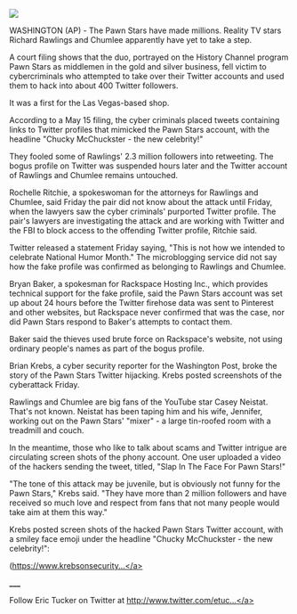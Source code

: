 <img src='https://images.generated.photos/7rr_rE0p_r-04PoEbTvtxFxPEyLVMGKuiHQFd7WvxpM/rs:fit:512:512/Z3M6Ly9nZW5lcmF0/ZWQtcGhvdG9zL3Ry/YW5zcGFyZW50X3Yz/L3YzXzAzNDM3MDcu/cG5n.png'><p>WASHINGTON (AP) - The Pawn Stars have made millions. Reality TV stars Richard Rawlings and Chumlee apparently have yet to take a step.<p>A court filing shows that the duo, portrayed on the History Channel program Pawn Stars as middlemen in the gold and silver business, fell victim to cybercriminals who attempted to take over their Twitter accounts and used them to hack into about 400 Twitter followers.<p>It was a first for the Las Vegas-based shop.<p>According to a May 15 filing, the cyber criminals placed tweets containing links to Twitter profiles that mimicked the Pawn Stars account, with the headline "Chucky McChuckster - the new celebrity!"<p>They fooled some of Rawlings' 2.3 million followers into retweeting. The bogus profile on Twitter was suspended hours later and the Twitter account of Rawlings and Chumlee remains untouched.<p>Rochelle Ritchie, a spokeswoman for the attorneys for Rawlings and Chumlee, said Friday the pair did not know about the attack until Friday, when the lawyers saw the cyber criminals' purported Twitter profile. The pair's lawyers are investigating the attack and are working with Twitter and the FBI to block access to the offending Twitter profile, Ritchie said.<p>Twitter released a statement Friday saying, "This is not how we intended to celebrate National Humor Month." The microblogging service did not say how the fake profile was confirmed as belonging to Rawlings and Chumlee.<p>Bryan Baker, a spokesman for Rackspace Hosting Inc., which provides technical support for the fake profile, said the Pawn Stars account was set up about 24 hours before the Twitter firehose data was sent to Pinterest and other websites, but Rackspace never confirmed that was the case, nor did Pawn Stars respond to Baker's attempts to contact them.<p>Baker said the thieves used brute force on Rackspace's website, not using ordinary people's names as part of the bogus profile.<p>Brian Krebs, a cyber security reporter for the Washington Post, broke the story of the Pawn Stars Twitter hijacking. Krebs posted screenshots of the cyberattack Friday.<p>Rawlings and Chumlee are big fans of the YouTube star Casey Neistat. That's not known. Neistat has been taping him and his wife, Jennifer, working out on the Pawn Stars' "mixer" - a large tin-roofed room with a treadmill and couch.<p>In the meantime, those who like to talk about scams and Twitter intrigue are circulating screen shots of the phony account. One user uploaded a video of the hackers sending the tweet, titled, "Slap In The Face For Pawn Stars!"<p>"The tone of this attack may be juvenile, but is obviously not funny for the Pawn Stars," Krebs said. "They have more than 2 million followers and have received so much love and respect from fans that not many people would take aim at them this way."<p>Krebs posted screen shots of the hacked Pawn Stars Twitter account, with a smiley face emoji under the headline "Chucky McChuckster - the new celebrity!":<p>(<a href="https://www.krebsonsecurity.com/2018/07/pawn-stars-twitter-hijacked-by-cyber-crooks-but-hijacking-occurred-at-least-24-hours-ago-11-09//)">https://www.krebsonsecurity...</a><p><b>___</b><p>Follow Eric Tucker on Twitter at <a href="http://www.twitter.com/etuckerAP">http://www.twitter.com/etuc...</a><p><b></b>